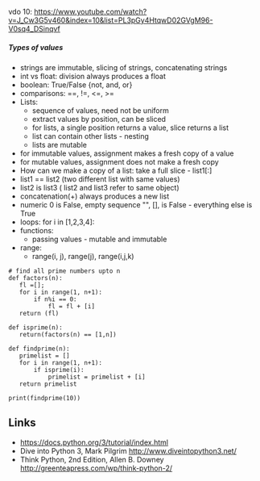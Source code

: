 
vdo 10: https://www.youtube.com/watch?v=J_Cw3G5v460&index=10&list=PL3pGy4HtqwD02GVgM96-V0sq4_DSinqvf
##### Types of values
- strings are immutable, slicing of strings, concatenating strings
- int vs float: division always produces a float
- boolean: True/False {not, and, or}
- comparisons: ==, !=, <=, >=
- Lists: 
  - sequence of values, need not be uniform
  - extract values by position, can be sliced
  - for lists, a single position returns a value, slice returns a list
  - list can contain other lists - nesting
  - lists are mutable
- for immutable values, assignment makes a fresh copy of a value
- for mutable values, assignment does not make a fresh copy
- How can we make a copy of a list: take a full slice - list1[:]
- list1 == list2 (two different list with same values)
- list2 is list3 ( list2 and list3 refer to same object)
- concatenation(+) always produces a new list  
- numeric 0 is False, empty sequence "", [], is False - everything else is True
- loops: for i in [1,2,3,4]:
- functions:
  - passing values - mutable and immutable
- range:
  - range(i, j), range(j), range(i,j,k)
  
  
  
 
 ```
# find all prime numbers upto n
def factors(n):
    fl =[];
    for i in range(1, n+1):
        if n%i == 0:
            fl = fl + [i]
    return (fl)    

def isprime(n):
    return(factors(n) == [1,n])

def findprime(n):
    primelist = []
    for i in range(1, n+1):
        if isprime(i):
            primelist = primelist + [i]
    return primelist 

print(findprime(10))
```
  
  
  
  
  

## Links
* https://docs.python.org/3/tutorial/index.html
* Dive into Python 3, Mark Pilgrim
http://www.diveintopython3.net/
* Think Python, 2nd Edition, Allen B. Downey
http://greenteapress.com/wp/think-python-2/
